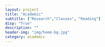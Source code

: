 ```yaml
---
layout: project
title: "Academic"
subtitle: ["Research","Classes", "Reading"]
disp: "True"
description: ""
header-img: "img/home-bg.jpg"
category: academic
---
```

